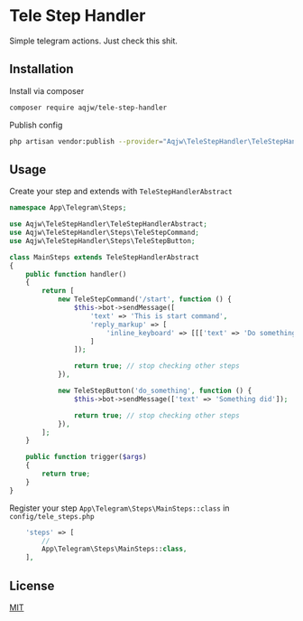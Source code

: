 # Tele Step Handler

Simple telegram actions. Just check this shit.

## Installation

Install via composer
```bash
composer require aqjw/tele-step-handler
```


Publish config
```bash
php artisan vendor:publish --provider="Aqjw\TeleStepHandler\TeleStepHandlerServiceProvider" --tag="config"
```


## Usage


 Create your step and extends with ```TeleStepHandlerAbstract```

```php
namespace App\Telegram\Steps;

use Aqjw\TeleStepHandler\TeleStepHandlerAbstract;
use Aqjw\TeleStepHandler\Steps\TeleStepCommand;
use Aqjw\TeleStepHandler\Steps\TeleStepButton;

class MainSteps extends TeleStepHandlerAbstract
{
    public function handler()
    {
        return [
            new TeleStepCommand('/start', function () {
                $this->bot->sendMessage([
                    'text' => 'This is start command',
                    'reply_markup' => [
                        'inline_keyboard' => [[['text' => 'Do something', 'callback_data' => 'do_something']]]
                    ]
                ]);

                return true; // stop checking other steps
            }),

            new TeleStepButton('do_something', function () {
                $this->bot->sendMessage(['text' => 'Something did']);

                return true; // stop checking other steps
            }),
        ];
    }

    public function trigger($args)
    {
        return true;
    }
}

```



 Register your step ```App\Telegram\Steps\MainSteps::class``` in ```config/tele_steps.php```

```php
    'steps' => [
        //
        App\Telegram\Steps\MainSteps::class,
    ],
```


## License
[MIT](https://choosealicense.com/licenses/mit/)